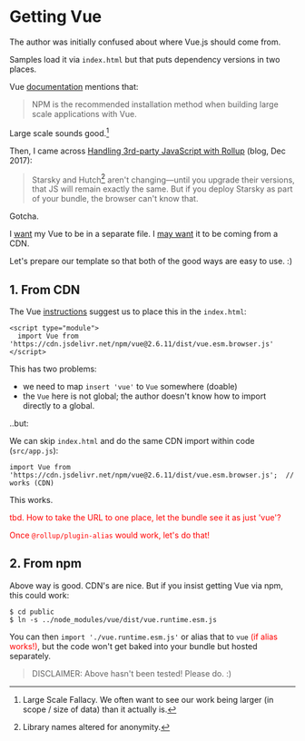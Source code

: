 # Getting Vue

The author was initially confused about where Vue.js should come from.

Samples load it via `index.html` but that puts dependency versions in two places.

Vue [documentation](https://vuejs.org/v2/guide/installation.html#NPM) mentions that:

>NPM is the recommended installation method when building large scale applications with Vue.

Large scale sounds good.[^1-fallacy]

[^1-fallacy]: Large Scale Fallacy. We often want to see our work being larger (in scope / size of data) than it actually is.

Then, I came across [Handling 3rd-party JavaScript with Rollup](https://engineering.mixmax.com/blog/rollup-externals/) (blog, Dec 2017):

>Starsky and Hutch[^2-names] aren't changing—until you upgrade their versions, that JS will remain exactly the same. But if you deploy Starsky as part of your bundle, the browser can't know that.

[^2-names]: Library names altered for anonymity.

Gotcha. 

I <u>want</u> my Vue to be in a separate file. I <u>may want</u> it to be coming from a CDN.

Let's prepare our template so that both of the good ways are easy to use. :)


## 1. From CDN

The Vue [instructions](https://vuejs.org/v2/guide/installation.html#CDN) suggest us to place this in the `index.html`:

```
<script type="module">
  import Vue from 'https://cdn.jsdelivr.net/npm/vue@2.6.11/dist/vue.esm.browser.js'
</script>
```

This has two problems:

- we need to map `insert 'vue'` to `Vue` somewhere (doable)
- the `Vue` here is not global; the author doesn't know how to import directly to a global.

..but:

We can skip `index.html` and do the same CDN import within code (`src/app.js`):

```
import Vue from 'https://cdn.jsdelivr.net/npm/vue@2.6.11/dist/vue.esm.browser.js';  // works (CDN)
```

This works. 

<font color=red>tbd. How to take the URL to one place, let the bundle see it as just 'vue'?

Once `@rollup/plugin-alias` would work, let's do that!
</font>


## 2. From npm

Above way is good. CDN's are nice. But if you insist getting Vue via npm, this could work:

```
$ cd public
$ ln -s ../node_modules/vue/dist/vue.runtime.esm.js
```

You can then `import './vue.runtime.esm.js'` or alias that to `vue` <font color=red>(if alias works!)</font>, but the code won't get baked into your bundle but hosted separately.

>DISCLAIMER: Above hasn't been tested!  Please do. :)

